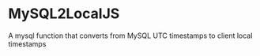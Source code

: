 MySQL2LocalJS
=============

A mysql function that converts from MySQL UTC timestamps to client local timestamps
